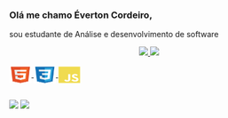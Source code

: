 ### Olá me chamo Éverton Cordeiro,
sou estudante de Análise e desenvolvimento de software 

<div align="center">
  <a href="https://github.com/Evertoncordeiro1994">
  <img height="180em" src="https://github-readme-stats.vercel.app/api?username=Evertoncordeiro1994&theme=blue-green"/>
  <img height="180em" src="https://github-readme-stats.vercel.app/api/top-langs/?username=Evertoncordeiro1994&theme=blue-green"/>
</div>
  
  
<div style="display: inline_block"><br>
  <img align="center" alt="HTML" height="30" width="40" src="https://raw.githubusercontent.com/devicons/devicon/master/icons/html5/html5-original.svg">
  <img align="center" alt="CSS" height="30" width="40" src="https://raw.githubusercontent.com/devicons/devicon/master/icons/css3/css3-original.svg">
  <img align="center" alt="Js" height="30" width="40" src="https://raw.githubusercontent.com/devicons/devicon/master/icons/javascript/javascript-plain.svg">
  
</div>
  
  ##
 
<div> 
  <a href = "mailto:evertoncordeiro@icloud.com"><img src="https://img.shields.io/badge/Icloud Mail-%23000000.svg?style=for-the-badge&logo=apple&logoColor=white" target="_blank"></a>
  <a href="https://www.linkedin.com/in/%C3%A9verton-cordeiro-512541112" target="_blank"><img src="https://img.shields.io/badge/-LinkedIn-%230077B5?style=for-the-badge&logo=linkedin&logoColor=white" target="_blank"></a>
</div>
